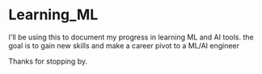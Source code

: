 # Learning_ML

I'll be using this to document my progress in learning ML and AI tools.
the goal is to gain new skills and make a career pivot to a ML/AI engineer

Thanks for stopping by.
